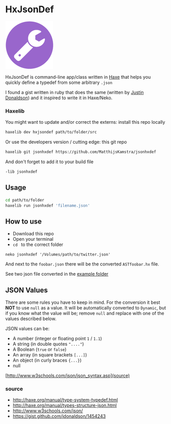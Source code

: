 # HxJsonDef

![](icon.png)

HxJsonDef is command-line app/class written in [Haxe](http://www.haxe.org) that helps you quickly define a typedef from some arbitrary `.json`

I found a gist written in ruby that does the same (written by [Justin Donaldson](https://gist.github.com/jdonaldson/1454243)) and it inspired to write it in Haxe/Neko.









### Haxelib


You might want to update and/or correct the externs: install this repo locally

```bash
haxelib dev hxjsondef path/to/folder/src
```

Or use the developers version / cutting edge: this git repo

```bash
haxelib git jsonhxdef https://github.com/MatthijsKamstra/jsonhxdef
```

And don't forget to add it to your build file

```bash
-lib jsonhxdef
```



## Usage


```bash
cd path/to/folder
haxelib run jsonhxdef 'filename.json'
```





## How to use

- Download this repo
- Open your terminal
- `cd ` to the correct folder

```
neko jsonhxdef '/Volumes/path/to/twitter.json'
```
And next to the `foobar.json` there will be the converted `ASTfoobar.hx` file.

See two json file converted in the [example folder](bin/example)

## JSON Values

There are some rules you have to keep in mind.
For the conversion it best **NOT** to use `null` as a value.
It will be automatically converted to `Dynamic`, but if you know what the value will be; remove `null` and replace with one of the values described below.

JSON values can be:

- A number (integer or floating point `1` / `1.1`)
- A string (in double quotes `"...."`)
- A Boolean (`true` or `false`)
- An array (in square brackets `[...]`)
- An object (in curly braces `{...}`)
- null

[http://www.w3schools.com/json/json_syntax.asp](source)



### source

- <http://haxe.org/manual/type-system-typedef.html>
- <http://haxe.org/manual/types-structure-json.html>
- <http://www.w3schools.com/json/>
- <https://gist.github.com/jdonaldson/1454243>

